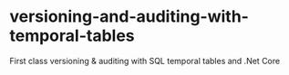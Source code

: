 # versioning-and-auditing-with-temporal-tables
First class versioning &amp; auditing with SQL temporal tables and .Net Core
